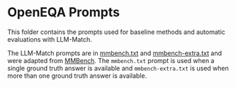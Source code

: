 # OpenEQA Prompts

This folder contains the prompts used for baseline methods and automatic evaluations with LLM-Match.

The LLM-Match prompts are in [mmbench.txt](mmbench.txt) and [mmbench-extra.txt](mmbench-extra.txt) and were adapted from [MMBench](https://arxiv.org/abs/2307.06281). The `mmbench.txt` prompt is used when a single ground truth answer is available and `mmbench-extra.txt` is used when more than one ground truth answer is available.
